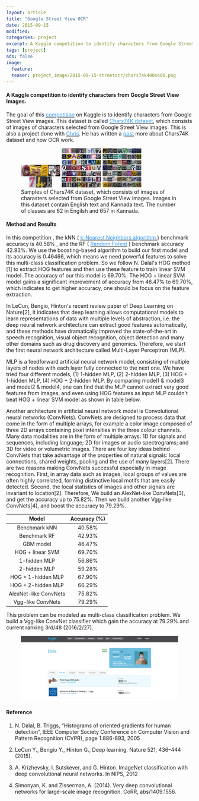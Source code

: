```yaml
---
layout: article
title: "Google Street View OCR"
date: 2015-09-15
modified:
categories: project
excerpt: A Kaggle competition to identify characters from Google Street View Images.
tags: [project]
ads: false
image:
  feature:
  teaser: project_image/2015-09-15-streetocr/chars74k400x400.png
---
```

#### A Kaggle competition to identify characters from Google Street View Images.

The goal of this <a href="https://www.kaggle.com/c/street-view-getting-started-with-julia"><font color="#3399FF">competition</font></a> on Kaggle is to identify characters from Google Street View images. This dataset is called <a href="http://www.ee.surrey.ac.uk/CVSSP/demos/chars74k/"><font color="#3399FF">Chars74K dataset</font></a>, which consists of images of characters selected from Google Street View images. This is also a project done with <a href="http://twchrislin.com/"><font color="#3399FF">Chris</font></a>. He has written a <a href="http://twchrislin.com/project/char74k/"><font color="#3399FF">post</font></a> more about Chars74K dataset and how OCR work.

<figure class="third">
	<img src="/images/project_image/2015-09-15-streetocr/chars74k.jpg" style="width:25%;height:25%;">
	<img src="/images/project_image/2015-09-15-streetocr/chars74k400x400.png" style="width:25%;height:25%;">
	<img src="/images/project_image/2015-09-15-streetocr/kannada.png" style="width:25%;height:25%;">
	<figcaption style="text-align:left">Samples of Chars74K dataset, which consists of images of charasters selected from Google Street View images. Images in this dataset contain English text and Kannada text. The number of classes are 62 in Engilsh and 657 in Kannada.</figcaption>
</figure>

#### Method and Results

In this competition , the kNN ( <a href="https://en.wikipedia.org/wiki/K-nearest_neighbors_algorithm"><font color="#3399FF">k-Nearest Neighbors algorithm </font></a> ) benchmark accuracy is 40.58% , and the RF ( <a href="https://en.wikipedia.org/wiki/Random_forest"><font color="#3399FF">Random Forest</font></a> ) benchmark accuracy 42.93%. We use the boosting-based algorithm to build our first model and its accuracy is 0.46466, which means we need powerful features to solve this multi-class classification problem. So we follow N. Dalal's HOG method [1] to extract HOG features and then use these feature to train linear SVM model. The accuracy of our this model is 69.70%. The HOG + linear SVM model gains a significant improvement of accuracy from 46.47% to 69.70%, which indicates to get higher accuracy, one should be focus on the feature extraction.

In LeCun, Bengio, Hinton's recent review paper of Deep Learning on Nature[2], it indicates that deep learning allows computational models to learn representations of data with multiple levels of abstraction, i.e. the deep neural network architecture can extract good features automatically, and these methods have dramatically improved the state-of-the-art in speech recognition, visual object recognition, object detection and many other domains such as drug discovery and genomics. Therefore, we start the first neural network architecture called Multi-Layer Perceptron (MLP).

MLP is a feedforward artificial neural network model, consisting of multiple layers of nodes with each layer fully connected to the next one. We have tried four different models, (1) 1-hidden MLP, (2) 2-hidden MLP, (3) HOG + 1-hidden MLP, (4) HOG + 2-hidden MLP. By comparing model1 & model3 and model2 & model4, one can find that the MLP cannot extract very good features from images, and even using HOG features as input MLP couldn't beat HOG + linear SVM model as shown in table below.

Another architecture in artificial neural network model is Convolutional neural networks (ConvNets). ConvNets are designed to process data that come in the form of multiple arrays, for example a color image composed of three 2D arrays containing pixel intensities in the three colour channels. Many data modalities are in the form of multiple arrays: 1D for signals and sequences, including language; 2D for images or audio spectrograms; and 3D for video or volumetric images. There are four key ideas behind ConvNets that take advantage of the properties of natural signals: local connections, shared weights, pooling and the use of many layers[2]. There are two reasons making ConvNets successful especially in image recognition. First, in array data such as images, local groups of values are often highly correlated, forming distinctive local motifs that are easily detected. Second, the local statistics of images and other signals are invariant to location[2]. Therefore, We build an AlexNet-like ConvNets[3], and get the accuracy up to 75.82%. Then we build another Vgg-like ConvNets[4], and boost the accuracy to 79.29%.

|       Model         |   Accuracy (%)  |
|:-------------------:|:---------------:|
| Benchmark kNN       |     40.58%      |
| Benchmark RF        |     42.93%      |
| GBM model           |     46.47%      |
|HOG + linear SVM     |     69.70%      |
|1-hidden MLP         |     56.86%      |
|2-hidden MLP         |     59.28%      |
| HOG + 1-hidden MLP  |     67.90%      |
| HOG + 2-hidden MLP  |     66.29%      |
|AlexNet-like ConvNets|     75.82%      |
|Vgg-like ConvNets    |     79.29%      |


This problem can be modeled as multi-class classification problem. We build a Vgg-like ConvNet classifier which gain the accuracy at 79.29% and current ranking 3rd/48 (2016/2/27).

<figure>
	<img src="/images/project_image/2015-08-31-cern/kaggle2.png">
</figure>

#### Reference

1. N. Dalal, B. Triggs, “Histograms of oriented gradients for human detection”, IEEE Computer Society Conference on Computer Vision and Pattern Recognition (CVPR), page 1:886-893, 2005

2. LeCun Y., Bengio Y., Hinton G., Deep learning. Nature 521, 436–444 (2015).

3. A. Krizhevsky, I. Sutskever, and G. Hinton. ImageNet classification with deep convolutional neural networks. In NIPS, 2012

4. Simonyan, K. and Zisserman, A. (2014). Very deep convolutional networks for large-scale image recognition. CoRR, abs/1409.1556.
